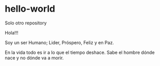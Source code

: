 # hello-world
Solo otro repository

Hola!!!

Soy un ser Humano; Lider, Próspero, Feliz y en Paz.

En la vida todo es ir
a lo que el tiempo deshace.
Sabe el hombre dónde nace
y no dónde va a morir.
